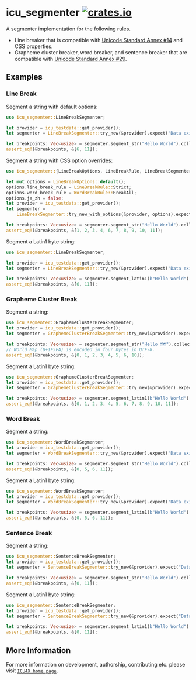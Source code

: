 # icu_segmenter [![crates.io](https://img.shields.io/crates/v/icu_segmenter)](https://crates.io/crates/icu_segmenter)

A segmenter implementation for the following rules.

- Line breaker that is compatible with [Unicode Standard Annex #14][UAX14] and CSS properties.
- Grapheme cluster breaker, word breaker, and sentence breaker that are compatible with
  [Unicode Standard Annex #29][UAX29].

[UAX14]: https://www.unicode.org/reports/tr14/
[UAX29]: https://www.unicode.org/reports/tr29/

## Examples

### Line Break

Segment a string with default options:

```rust
use icu_segmenter::LineBreakSegmenter;

let provider = icu_testdata::get_provider();
let segmenter = LineBreakSegmenter::try_new(&provider).expect("Data exists");

let breakpoints: Vec<usize> = segmenter.segment_str("Hello World").collect();
assert_eq!(&breakpoints, &[6, 11]);
```

Segment a string with CSS option overrides:

```rust
use icu_segmenter::{LineBreakOptions, LineBreakRule, LineBreakSegmenter, WordBreakRule};

let mut options = LineBreakOptions::default();
options.line_break_rule = LineBreakRule::Strict;
options.word_break_rule = WordBreakRule::BreakAll;
options.ja_zh = false;
let provider = icu_testdata::get_provider();
let segmenter =
    LineBreakSegmenter::try_new_with_options(&provider, options).expect("Data exists");

let breakpoints: Vec<usize> = segmenter.segment_str("Hello World").collect();
assert_eq!(&breakpoints, &[1, 2, 3, 4, 6, 7, 8, 9, 10, 11]);
```

Segment a Latin1 byte string:

```rust
use icu_segmenter::LineBreakSegmenter;

let provider = icu_testdata::get_provider();
let segmenter = LineBreakSegmenter::try_new(&provider).expect("Data exists");

let breakpoints: Vec<usize> = segmenter.segment_latin1(b"Hello World").collect();
assert_eq!(&breakpoints, &[6, 11]);
```

### Grapheme Cluster Break

Segment a string:

```rust
use icu_segmenter::GraphemeClusterBreakSegmenter;
let provider = icu_testdata::get_provider();
let segmenter = GraphemeClusterBreakSegmenter::try_new(&provider).expect("Data exists");

let breakpoints: Vec<usize> = segmenter.segment_str("Hello 🗺").collect();
// World Map (U+1F5FA) is encoded in four bytes in UTF-8.
assert_eq!(&breakpoints, &[0, 1, 2, 3, 4, 5, 6, 10]);
```

Segment a Latin1 byte string:

```rust
use icu_segmenter::GraphemeClusterBreakSegmenter;
let provider = icu_testdata::get_provider();
let segmenter = GraphemeClusterBreakSegmenter::try_new(&provider).expect("Data exists");

let breakpoints: Vec<usize> = segmenter.segment_latin1(b"Hello World").collect();
assert_eq!(&breakpoints, &[0, 1, 2, 3, 4, 5, 6, 7, 8, 9, 10, 11]);
```

### Word Break

Segment a string:

```rust
use icu_segmenter::WordBreakSegmenter;
let provider = icu_testdata::get_provider();
let segmenter = WordBreakSegmenter::try_new(&provider).expect("Data exists");

let breakpoints: Vec<usize> = segmenter.segment_str("Hello World").collect();
assert_eq!(&breakpoints, &[0, 5, 6, 11]);
```

Segment a Latin1 byte string:

```rust
use icu_segmenter::WordBreakSegmenter;
let provider = icu_testdata::get_provider();
let segmenter = WordBreakSegmenter::try_new(&provider).expect("Data exists");

let breakpoints: Vec<usize> = segmenter.segment_latin1(b"Hello World").collect();
assert_eq!(&breakpoints, &[0, 5, 6, 11]);
```

### Sentence Break

Segment a string:

```rust
use icu_segmenter::SentenceBreakSegmenter;
let provider = icu_testdata::get_provider();
let segmenter = SentenceBreakSegmenter::try_new(&provider).expect("Data exists");

let breakpoints: Vec<usize> = segmenter.segment_str("Hello World").collect();
assert_eq!(&breakpoints, &[0, 11]);
```

Segment a Latin1 byte string:

```rust
use icu_segmenter::SentenceBreakSegmenter;
let provider = icu_testdata::get_provider();
let segmenter = SentenceBreakSegmenter::try_new(&provider).expect("Data exists");

let breakpoints: Vec<usize> = segmenter.segment_latin1(b"Hello World").collect();
assert_eq!(&breakpoints, &[0, 11]);
```

## More Information

For more information on development, authorship, contributing etc. please visit [`ICU4X home page`](https://github.com/unicode-org/icu4x).
